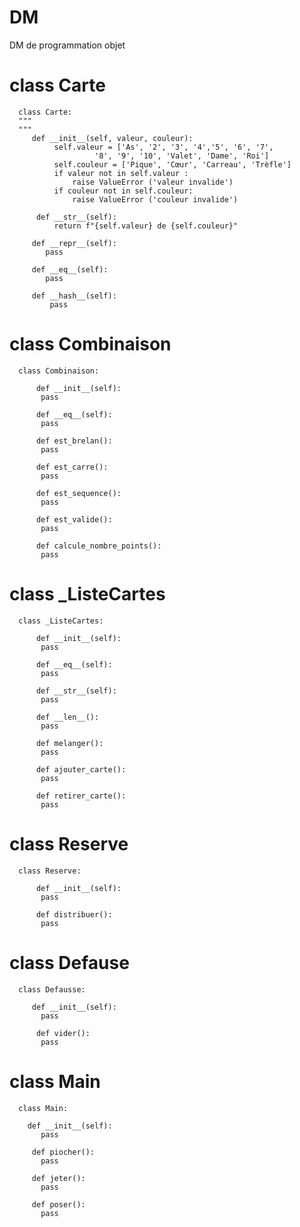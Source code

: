 # DM
DM de programmation objet


# class Carte

      class Carte:
      """
      """
         def __init__(self, valeur, couleur):
              self.valeur = ['As', '2', '3', '4','5', '6', '7', 
                       '8', '9', '10', 'Valet', 'Dame', 'Roi']
              self.couleur = ['Pique', 'Cœur', 'Carreau', 'Trèfle']
              if valeur not in self.valeur :
                  raise ValueError ('valeur invalide')
              if couleur not in self.couleur:
                  raise ValueError ('couleur invalide')
      
          def __str__(self):
              return f"{self.valeur} de {self.couleur}"

         def __repr__(self):
            pass

         def __eq__(self):
            pass
    
         def __hash__(self):
             pass

# class Combinaison

      class Combinaison:

          def __init__(self):
           pass

          def __eq__(self):
           pass

          def est_brelan():
           pass

          def est_carre():
           pass

          def est_sequence():
           pass

          def est_valide():
           pass

          def calcule_nombre_points():
           pass

# class _ListeCartes

      class _ListeCartes:

          def __init__(self):
           pass

          def __eq__(self):
           pass

          def __str__(self):
           pass

          def __len__():
           pass

          def melanger():
           pass 

          def ajouter_carte():
           pass 

          def retirer_carte():
           pass

# class Reserve 

      class Reserve:

          def __init__(self):
           pass

          def distribuer():
           pass

# class Defause

      class Defausse:

         def __init__(self):
           pass

          def vider():
           pass

# class Main

      class Main:

        def __init__(self):
           pass

         def piocher():
           pass

         def jeter():
           pass

         def poser():
           pass
